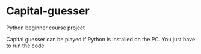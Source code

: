 # Capital-guesser
Python beginner course project

Capital guesser can be played if Python is installed on the PC. You just have to run the code
